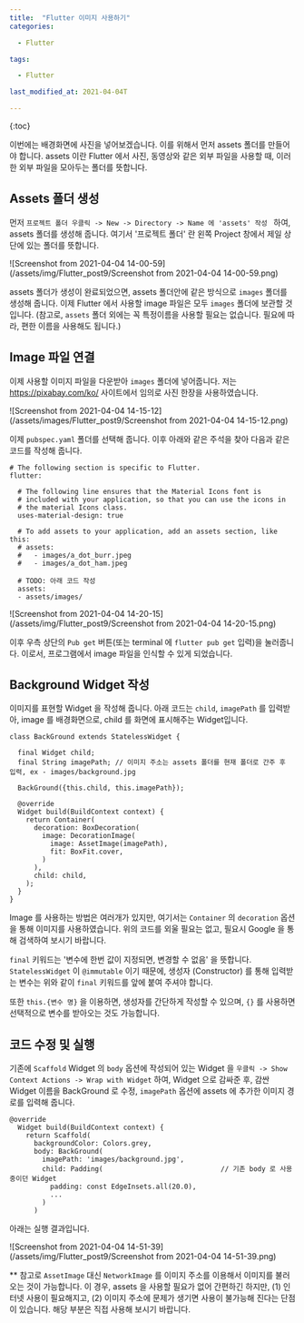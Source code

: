 ```yaml
---
title:  "Flutter 이미지 사용하기"
categories:

  - Flutter

tags:

  - Flutter

last_modified_at: 2021-04-04T

---
```


{:toc}

이번에는 배경화면에 사진을 넣어보겠습니다. 이를 위해서 먼저 assets 폴더를 만들어야 합니다. assets 이란 Flutter 에서 사진, 동영상와 같은 외부 파일을 사용할 때, 이러한 외부 파일을 모아두는 폴더를 뜻합니다.

## Assets 폴더 생성

먼저 `프로젝트 폴더 우클릭 -> New -> Directory -> Name 에 'assets' 작성 ` 하여, assets 폴더를 생성해 줍니다. 여기서 '프로젝트 폴더' 란 왼쪽 Project 창에서 제일 상단에 있는 폴더를 뜻합니다.

![Screenshot from 2021-04-04 14-00-59](/assets/img/Flutter_post9/Screenshot from 2021-04-04 14-00-59.png)

assets 폴더가 생성이 완료되었으면, assets 폴더안에 같은 방식으로 `images` 폴더를 생성해 줍니다. 이제 Flutter 에서 사용할 image 파일은 모두 `images` 폴더에 보관할 것입니다. (참고로, `assets` 폴더 외에는 꼭 특정이름을 사용할 필요는 없습니다. 필요에 따라, 편한 이름을 사용해도 됩니다.)

## Image 파일 연결

이제 사용할 이미지 파일을 다운받아 `images` 폴더에 넣어줍니다. 저는 https://pixabay.com/ko/ 사이트에서 임의로 사진 한장을 사용하였습니다.

![Screenshot from 2021-04-04 14-15-12](/assets/images/Flutter_post9/Screenshot from 2021-04-04 14-15-12.png)

이제 `pubspec.yaml` 폴더를 선택해 줍니다. 이후 아래와 같은 주석을 찾아 다음과 같은 코드를 작성해 줍니다.

```
# The following section is specific to Flutter.
flutter:

  # The following line ensures that the Material Icons font is
  # included with your application, so that you can use the icons in
  # the material Icons class.
  uses-material-design: true

  # To add assets to your application, add an assets section, like this:
  # assets:
  #   - images/a_dot_burr.jpeg
  #   - images/a_dot_ham.jpeg
  
  # TODO: 아래 코드 작성
  assets:
  - assets/images/
```

![Screenshot from 2021-04-04 14-20-15](/assets/img/Flutter_post9/Screenshot from 2021-04-04 14-20-15.png)

이후 우측 상단의 `Pub get` 버튼(또는 terminal 에 `flutter pub get` 입력)을 눌러줍니다. 이로서, 프로그램에서 image 파일을 인식할 수 있게 되었습니다.



## Background Widget 작성

이미지를 표현할 Widget 을 작성해 줍니다. 아래 코드는 `child`, `imagePath` 를 입력받아, image 를 배경화면으로, child 를 화면에 표시해주는 Widget입니다. 

```
class BackGround extends StatelessWidget {

  final Widget child;
  final String imagePath; // 이미지 주소는 assets 폴더를 현재 폴더로 간주 후 입력, ex - images/background.jpg

  BackGround({this.child, this.imagePath});

  @override
  Widget build(BuildContext context) {
    return Container(
      decoration: BoxDecoration(
        image: DecorationImage(
          image: AssetImage(imagePath),
          fit: BoxFit.cover,
        )
      ),
      child: child,
    );
  }
}

```

Image 를 사용하는 방법은 여러개가 있지만, 여기서는 `Container` 의 `decoration` 옵션을 통해 이미지를 사용하였습니다. 위의 코드를 외울 필요는 없고, 필요시 Google 을 통해 검색하여 보시기 바랍니다.

`final` 키워드는 '변수에 한번 값이 지정되면, 변경할 수 없음' 을 뜻합니다. `StatelessWidget` 이 `@immutable` 이기 때문에, 생성자 (Constructor) 를 통해 입력받는 변수는 위와 같이 `final` 키워드를 앞에 붙여 주셔야 합니다.

또한 `this.{변수 명}` 을 이용하면, 생성자를 간단하게 작성할 수 있으며, `{}` 를 사용하면 선택적으로 변수를 받아오는 것도 가능합니다. 



## 코드 수정 및 실행

기존에 `Scaffold` Widget 의 `body` 옵션에 작성되어 있는 Widget 을 `우클릭 -> Show Context Actions -> Wrap with Widget` 하여, Widget 으로 감싸준 후, 감싼 Widget 이름을 BackGround 로 수정, `imagePath` 옵션에 assets 에 추가한 이미지 경로를 입력해 줍니다.

```
@override
  Widget build(BuildContext context) {
    return Scaffold(
      backgroundColor: Colors.grey,
      body: BackGround(
        imagePath: 'images/background.jpg',
        child: Padding( 							// 기존 body 로 사용 중이던 Widget
          padding: const EdgeInsets.all(20.0),
          ...
        )
      )
```

아래는 실행 결과입니다.

![Screenshot from 2021-04-04 14-51-39](/assets/img/Flutter_post9/Screenshot from 2021-04-04 14-51-39.png)



** 참고로 `AssetImage` 대신 `NetworkImage` 를 이미지 주소를 이용해서 이미지를 불러오는 것이 가능합니다. 이 경우, assets 을 사용할 필요가 없어 간편하긴 하지만, (1) 인터넷 사용이 필요해지고, (2) 이미지 주소에 문제가 생기면 사용이 불가능해 진다는 단점이 있습니다. 해당 부분은 직접 사용해 보시기 바랍니다.